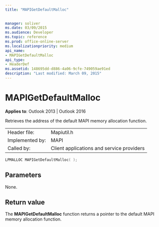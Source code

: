 ```yaml
---
title: "MAPIGetDefaultMalloc"
 
 
manager: soliver
ms.date: 03/09/2015
ms.audience: Developer
ms.topic: reference
ms.prod: office-online-server
ms.localizationpriority: medium
api_name:
- MAPIGetDefaultMalloc
api_type:
- HeaderDef
ms.assetid: 148695dd-d886-4a06-9cfe-749059ae91ed
description: "Last modified: March 09, 2015"
---
```


# MAPIGetDefaultMalloc

  
  
**Applies to**: Outlook 2013 | Outlook 2016 
  
Retrieves the address of the default MAPI memory allocation function.
  
|||
|:-----|:-----|
|Header file:  <br/> |Mapiutil.h  <br/> |
|Implemented by:  <br/> |MAPI  <br/> |
|Called by:  <br/> |Client applications and service providers  <br/> |
   
```cpp
LPMALLOC MAPIGetDefaultMalloc( );
```

## Parameters

None. 
  
## Return value

The **MAPIGetDefaultMalloc** function returns a pointer to the default MAPI memory allocation function. 
  

